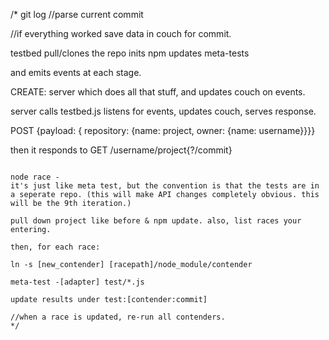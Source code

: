 
/*
git log //parse current commit

//if everything worked save data in couch for commit.


testbed pull/clones the repo 
inits
npm updates
meta-tests

and emits events at each stage.

CREATE: server
which does all that stuff, and updates couch on events.

server calls testbed.js listens for events, updates couch, serves response.

POST
{payload: { repository: {name: project, owner: {name: username}}}}

then it responds to
GET
/username/project{?/commit}


~~~~~~~~~~~~~~~~~~~~~~~~~~~~~~~~~~~~~~~

node race - 
it's just like meta test, but the convention is that the tests are in a seperate repo. (this will make API changes completely obvious. this will be the 9th iteration.)

pull down project like before & npm update. also, list races your entering.

then, for each race:

ln -s [new_contender] [racepath]/node_module/contender 

meta-test -[adapter] test/*.js

update results under test:[contender:commit]

//when a race is updated, re-run all contenders.
*/